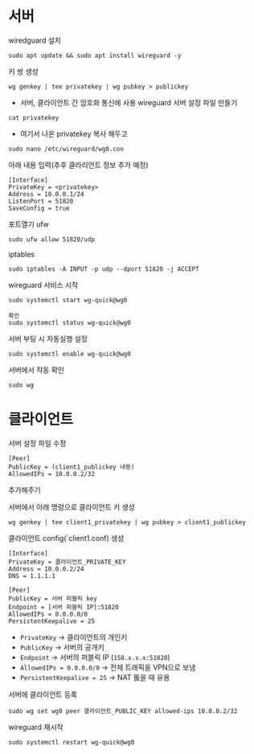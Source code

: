 # 서버
wiredguard 설치
```
sudo apt update && sudo apt install wireguard -y
```
키 쌍 생성
```
wg genkey | tee privatekey | wg pubkey > publickey
```
- 서버, 클라이언트 간 암호화 통신에 사용
wireguard 서버 설정 파일 만들기
```
cat privatekey
```
- 여기서 나온 privatekey 복사 해두고
```
sudo nano /etc/wireguard/wg0.con
```
아래 내용 입력(추후 클라리언트 정보 추가 예정)
```
[Interface]
PrivateKey = <privatekey>
Address = 10.0.0.1/24
ListenPort = 51820
SaveConfig = true
```

포트열기
ufw
```
sudo ufw allow 51820/udp
```
iptables
```
sudo iptables -A INPUT -p udp --dport 51820 -j ACCEPT
```

wireguard 서비스 시작
```
sudo systemctl start wg-quick@wg0

확인
sudo systemctl status wg-quick@wg0
```

서버 부팅 시 자동실행 설정
```
sudo systemctl enable wg-quick@wg0
```

서버에서 작동 확인
```
sudo wg
```

# 클라이언트
서버 설정 파일 수정
```
[Peer]
PublicKey = (client1_publickey 내용)
AllowedIPs = 10.0.0.2/32
```
추가해주기

서버에서 아래 명령으로 클라이언트 키 생성
```
wg genkey | tee client1_privatekey | wg pubkey > client1_publickey
```

클라이언트 config(`client1.conf) 생성
```
[Interface]
PrivateKey = 클라이언트_PRIVATE_KEY
Address = 10.0.0.2/24
DNS = 1.1.1.1

[Peer]
PublicKey = 서버 퍼블릭 key
Endpoint = [서버 퍼블릭 IP]:51820
AllowedIPs = 0.0.0.0/0
PersistentKeepalive = 25
```
- `PrivateKey` → 클라이언트의 개인키
-  `PublicKey` → 서버의 공개키
-  `Endpoint` → 서버의 퍼블릭 IP (`158.x.x.x:51820`)
- `AllowedIPs = 0.0.0.0/0` → 전체 트래픽을 VPN으로 보냄
- `PersistentKeepalive = 25` → NAT 뚫을 때 유용

서버에 클라이언트 등록
```
sudo wg set wg0 peer 클라이언트_PUBLIC_KEY allowed-ips 10.0.0.2/32
```
wireguard 재시작
```
sudo systemctl restart wg-quick@wg0
```